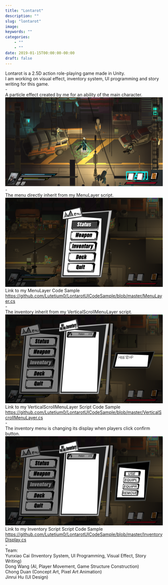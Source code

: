 ```yaml
---
title: "Lontarot"
description: ""
slug: "lontarot"
image:
keywords: ""
categories:
    - ""
    - ""
date: 2019-01-15T00:00:00-00:00
draft: false
---
```


Lontarot is a 2.5D action role-playing game made in Unity.<br/>
I am working on visual effect, inventory system, UI programming and story writing for this game.<br/>
-<br/>
A particle effect created by me for an ability of the main character.<br/>
![](../../img/blogs/Lontarot2.png)
-<br/>
The menu directly inherit from my MenuLayer script.<br/>
![](../../img/blogs/Lontarot3.png)
Link to my MenuLayer Code Sample<br/>
https://github.com/Lutetium0/LontarotUICodeSample/blob/master/MenuLayer.cs<br/>
-<br/>
The inventory inherit from my VerticalScrollMenuLayer script.<br/>
![](../../img/blogs/Lontarot5.png)<br/>
Link to my VerticalScrollMenuLayer Script Code Sample<br/>
https://github.com/Lutetium0/LontarotUICodeSample/blob/master/VerticalScrollMenuLayer.cs<br/>
-<br/>
The inventory menu is changing its display when players click confirm button.<br/>
![](../../img/blogs/Lontarot6.png)<br/>
Link to my Inventory Script Script Code Sample<br/>
https://github.com/Lutetium0/LontarotUICodeSample/blob/master/InventoryDisplay.cs<br/>
-<br/>
Team:<br/>
Yunxiao Cai (Inventory System, UI Programming, Visual Effect, Story Writing)<br/>
Dong Wang (AI, Player Movement, Game Structure Construction)<br/>
Chong Duan (Concept Art, Pixel Art Animation)<br/>
Jinrui Hu (UI Design)<br/>
